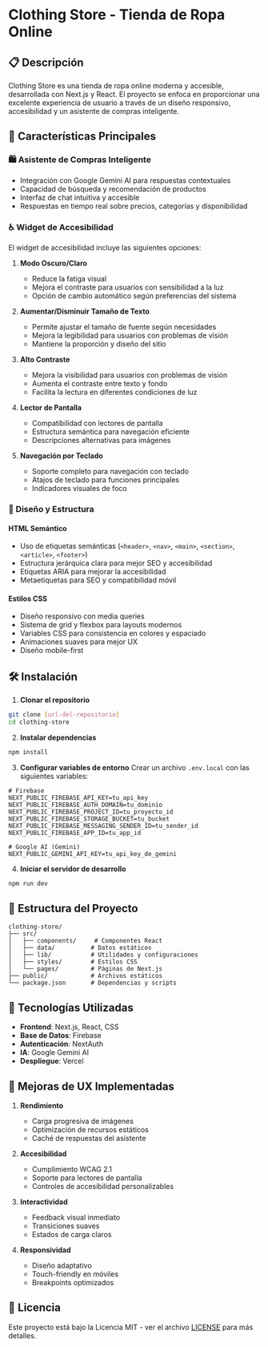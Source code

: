 # Clothing Store - Tienda de Ropa Online

## 📋 Descripción
Clothing Store es una tienda de ropa online moderna y accesible, desarrollada con Next.js y React. El proyecto se enfoca en proporcionar una excelente experiencia de usuario a través de un diseño responsivo, accesibilidad y un asistente de compras inteligente.

## 🚀 Características Principales

### 🛍️ Asistente de Compras Inteligente
- Integración con Google Gemini AI para respuestas contextuales
- Capacidad de búsqueda y recomendación de productos
- Interfaz de chat intuitiva y accesible
- Respuestas en tiempo real sobre precios, categorías y disponibilidad

### ♿ Widget de Accesibilidad
El widget de accesibilidad incluye las siguientes opciones:

1. **Modo Oscuro/Claro**
   - Reduce la fatiga visual
   - Mejora el contraste para usuarios con sensibilidad a la luz
   - Opción de cambio automático según preferencias del sistema

2. **Aumentar/Disminuir Tamaño de Texto**
   - Permite ajustar el tamaño de fuente según necesidades
   - Mejora la legibilidad para usuarios con problemas de visión
   - Mantiene la proporción y diseño del sitio

3. **Alto Contraste**
   - Mejora la visibilidad para usuarios con problemas de visión
   - Aumenta el contraste entre texto y fondo
   - Facilita la lectura en diferentes condiciones de luz

4. **Lector de Pantalla**
   - Compatibilidad con lectores de pantalla
   - Estructura semántica para navegación eficiente
   - Descripciones alternativas para imágenes

5. **Navegación por Teclado**
   - Soporte completo para navegación con teclado
   - Atajos de teclado para funciones principales
   - Indicadores visuales de foco

### 🎨 Diseño y Estructura

#### HTML Semántico
- Uso de etiquetas semánticas (`<header>`, `<nav>`, `<main>`, `<section>`, `<article>`, `<footer>`)
- Estructura jerárquica clara para mejor SEO y accesibilidad
- Etiquetas ARIA para mejorar la accesibilidad
- Metaetiquetas para SEO y compatibilidad móvil

#### Estilos CSS
- Diseño responsivo con media queries
- Sistema de grid y flexbox para layouts modernos
- Variables CSS para consistencia en colores y espaciado
- Animaciones suaves para mejor UX
- Diseño mobile-first

## 🛠️ Instalación

1. **Clonar el repositorio**
```bash
git clone [url-del-repositorio]
cd clothing-store
```

2. **Instalar dependencias**
```bash
npm install
```

3. **Configurar variables de entorno**
Crear un archivo `.env.local` con las siguientes variables:
```env
# Firebase
NEXT_PUBLIC_FIREBASE_API_KEY=tu_api_key
NEXT_PUBLIC_FIREBASE_AUTH_DOMAIN=tu_dominio
NEXT_PUBLIC_FIREBASE_PROJECT_ID=tu_proyecto_id
NEXT_PUBLIC_FIREBASE_STORAGE_BUCKET=tu_bucket
NEXT_PUBLIC_FIREBASE_MESSAGING_SENDER_ID=tu_sender_id
NEXT_PUBLIC_FIREBASE_APP_ID=tu_app_id

# Google AI (Gemini)
NEXT_PUBLIC_GEMINI_API_KEY=tu_api_key_de_gemini
```

4. **Iniciar el servidor de desarrollo**
```bash
npm run dev
```

## 📁 Estructura del Proyecto

```
clothing-store/
├── src/
│   ├── components/     # Componentes React
│   ├── data/          # Datos estáticos
│   ├── lib/           # Utilidades y configuraciones
│   ├── styles/        # Estilos CSS
│   └── pages/         # Páginas de Next.js
├── public/            # Archivos estáticos
└── package.json       # Dependencias y scripts
```

## 🔧 Tecnologías Utilizadas

- **Frontend**: Next.js, React, CSS
- **Base de Datos**: Firebase
- **Autenticación**: NextAuth
- **IA**: Google Gemini AI
- **Despliegue**: Vercel

## 🎯 Mejoras de UX Implementadas

1. **Rendimiento**
   - Carga progresiva de imágenes
   - Optimización de recursos estáticos
   - Caché de respuestas del asistente

2. **Accesibilidad**
   - Cumplimiento WCAG 2.1
   - Soporte para lectores de pantalla
   - Controles de accesibilidad personalizables

3. **Interactividad**
   - Feedback visual inmediato
   - Transiciones suaves
   - Estados de carga claros

4. **Responsividad**
   - Diseño adaptativo
   - Touch-friendly en móviles
   - Breakpoints optimizados


## 📄 Licencia

Este proyecto está bajo la Licencia MIT - ver el archivo [LICENSE](LICENSE) para más detalles.
